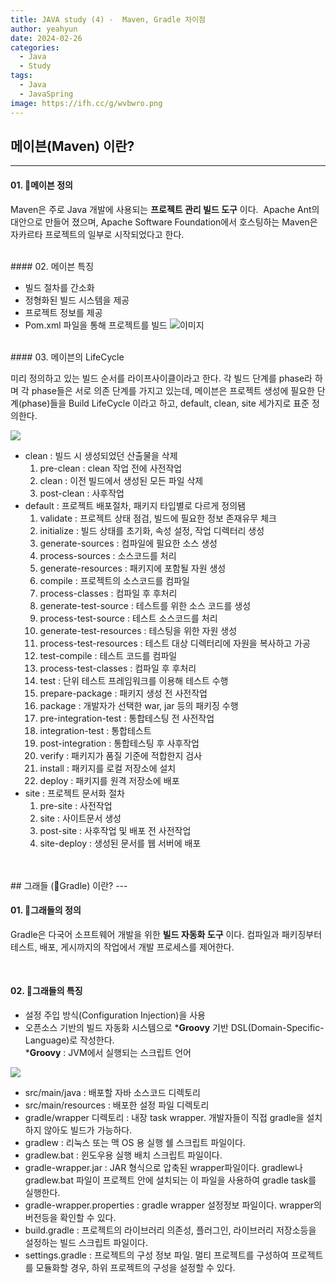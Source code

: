 ```yaml
---
title: JAVA study (4) -  Maven, Gradle 차이점
author: yeahyun
date: 2024-02-26
categories:
  - Java
  - Study
tags:
  - Java
  - JavaSpring
image: https://ifh.cc/g/wvbwro.png
---
```

## 메이븐(Maven) 이란?
---
#### 01. 메이븐 정의

Maven은 주로 Java 개발에 사용되는 **프로젝트 관리 빌드 도구** 이다.  Apache Ant의 대안으로 만들어 졌으며, Apache Software Foundation에서 호스팅하는 Maven은 자카르타 프로젝트의 일부로 시작되었다고 한다.

<BR>
#### 02. 메이븐 특징

- 빌드 절차를 간소화
- 정형화된 빌드 시스템을 제공
- 프로젝트 정보를 제공
- Pom.xml 파일을 통해 프로젝트를 빌드
![이미지](https://t1.daumcdn.net/cfile/tistory/999BF0365A53402124)
<br>
#### 03. 메이븐의 LifeCycle

미리 정의하고 있는 빌드 순서를 라이프사이클이라고 한다.
각 빌드 단계를 phase라 하며 각 phase들은 서로 의존 단계를 가지고 있는데,
메이븐은 프로젝트 생성에 필요한 단계(phase)들을 Build LifeCycle 이라고 하고,
default, clean, site 세가지로 표준 정의한다.

![](https://t1.daumcdn.net/cfile/tistory/9975E4405A533FDF1A)

- clean : 빌드 시 생성되었던 산출물을 삭제
    1. pre-clean : clean 작업 전에 사전작업
    2. clean : 이전 빌드에서 생성된 모든 파일 삭제
    3. post-clean : 사후작업
- default : 프로젝트 배포절차, 패키지 타입별로 다르게 정의됌
    1. validate : 프로젝트 상태 점검, 빌드에 필요한 정보 존재유무 체크
    2. initialize : 빌드 상태를 초기화, 속성 설정, 작업 디렉터리 생성
    3. generate-sources : 컴파일에 필요한 소스 생성
    4. process-sources : 소스코드를 처리
    5. generate-resources : 패키지에 포함될 자원 생성
    6. compile : 프로젝트의 소스코드를 컴파일
    7. process-classes : 컴파일 후 후처리
    8. generate-test-source : 테스트를 위한 소스 코드를 생성
    9. process-test-source : 테스트 소스코드를 처리
    10. generate-test-resources : 테스팅을 위한 자원 생성
    11. process-test-resources : 테스트 대상 디렉터리에 자원을 복사하고 가공
    12. test-compile : 테스트 코드를 컴파일
    13. process-test-classes : 컴파일 후 후처리
    14. test : 단위 테스트 프레임워크를 이용해 테스트 수행
    15. prepare-package : 패키지 생성 전 사전작업
    16. package : 개발자가 선택한 war, jar 등의 패키징 수행
    17. pre-integration-test : 통합테스팅 전 사전작업
    18. integration-test : 통합테스트
    19. post-integration : 통합테스팅 후 사후작업
    20. verify : 패키지가 품질 기준에 적합한지 검사
    21. install : 패키지를 로컬 저장소에 설치
    22. deploy : 패키지를 원격 저장소에 배포
- site : 프로젝트 문서화 절차
    1. pre-site : 사전작업
    2. site : 사이트문서 생성
    3. post-site : 사후작업 및 배포 전 사전작업
    4. site-deploy : 생성된 문서를 웹 서버에 배포


<br>
<br>
## 그래들 (Gradle) 이란?
---

#### 01. 그래들의 정의

Gradle은 다국어 소프트웨어 개발을 위한 **빌드 자동화 도구** 이다. 컴파일과 패키징부터 테스트, 배포, 게시까지의 작업에서 개발 프로세스를 제어한다.

<br>

#### 02. 그래들의 특징

- 설정 주입 방식(Configuration Injection)을 사용
- 오픈소스 기반의 빌드 자동화 시스템으로 ***Groovy** 기반 DSL(Domain-Specific-Language)로 작성한다.  
    ***Groovy** : JVM에서 실행되는 스크립트 언어

![](https://blog.kakaocdn.net/dn/cGSVUn/btrwhTPuryR/0M8CsKOnjhKxbsek5cPIk1/img.png)

- src/main/java : 배포할 자바 소스코드 디렉토리
- src/main/resources : 배포한 설정 파일 디렉토리
- gradle/wrapper 디렉토리 : 내장 task wrapper. 개발자들이 직접 gradle을 설치하지 않아도 빌드가 가능하다.
- gradlew : 리눅스 또는 맥 OS 용 실행 쉘 스크립트 파일이다.
- gradlew.bat : 윈도우용 실행 배치 스크립트 파일이다.
- gradle-wrapper.jar : JAR 형식으로 압축된 wrapper파일이다. gradlew나 gradlew.bat 파일이 프로젝트 안에 설치되는 이 파일을 사용하여 gradle task를 실행한다.
- gradle-wrapper.properties : gradle wrapper 설정정보 파일이다. wrapper의 버전등을 확인할 수 있다.
- build.gradle : 프로젝트의 라이브러리 의존성, 플러그인, 라이브러리 저장소등을 설정하는 빌드 스크립트 파일이다.
- settings.gradle : 프로젝트의 구성 정보 파일. 멀티 프로젝트를 구성하여 프로젝트를 모듈화할 경우, 하위 프로젝트의 구성을 설정할 수 있다.
